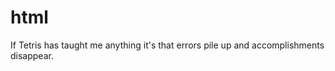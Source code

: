 # html
<!doctype html>
<html lang="en">
<head>
    <title>Maria_HTML</title>
    <metaname="learning code" content="Maria learns coding"
</head>
<body>
<p>If Tetris has taught me anything it's that errors pile up and accomplishments disappear.</p>
</body>